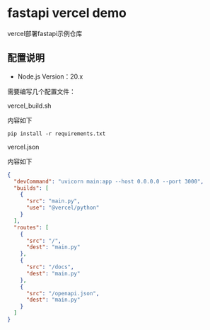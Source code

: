 # fastapi vercel demo

vercel部署fastapi示例仓库

## 配置说明

- Node.js Version：20.x

需要编写几个配置文件：

vercel_build.sh

内容如下

```shel
pip install -r requirements.txt
```

vercel.json

内容如下

```json
{
  "devCommand": "uvicorn main:app --host 0.0.0.0 --port 3000",
  "builds": [
    {
      "src": "main.py",
      "use": "@vercel/python"
    }
  ],
  "routes": [
    {
      "src": "/",
      "dest": "main.py"
    },
    {
      "src": "/docs",
      "dest": "main.py"
    },
    {
      "src": "/openapi.json",
      "dest": "main.py"
    }
  ]
}
```
